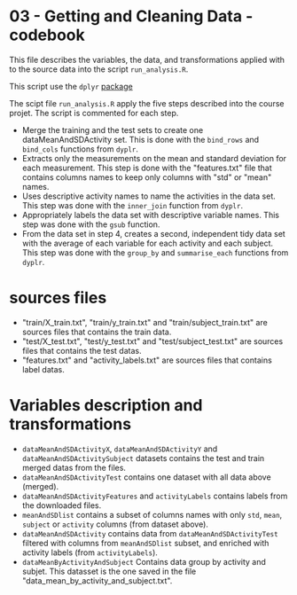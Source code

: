 03 - Getting and Cleaning Data - codebook
=====================================

This file describes the variables, the data, and transformations applied with to the source data into the script `run_analysis.R`.

This script use the `dplyr` [package](http://cran.r-project.org/web/packages/dplyr/index.html) 

The scipt file `run_analysis.R` apply the five steps described into the course projet. The script is commented for each step.

* Merge the training and the test sets to create one dataMeanAndSDActivity set. This is done with the `bind_rows` and `bind_cols` functions from `dyplr`.
* Extracts only the measurements on the mean and standard deviation for each measurement. This step is done with the "features.txt" file that contains columns names to keep only columns with "std" or "mean" names.
* Uses descriptive activity names to name the activities in the data set. This step was done with the `inner_join` function from `dyplr`.
* Appropriately labels the data set with descriptive variable names. This step was done with the `gsub` function.
* From the data set in step 4, creates a second, independent tidy data set with the average of each variable for each activity and each subject. This step was done with the `group_by` and `summarise_each` functions from `dyplr`.

# sources files 
* "train/X_train.txt", "train/y_train.txt" and "train/subject_train.txt" are sources files that contains the train data.
* "test/X_test.txt", "test/y_test.txt" and "test/subject_test.txt" are sources files that contains the test datas.
* "features.txt" and "activity_labels.txt" are sources files that contains label datas.


# Variables description and transformations

* `dataMeanAndSDActivityX`, `dataMeanAndSDActivityY` and `dataMeanAndSDActivitySubject` datasets contains the test and train merged datas from the files.
* `dataMeanAndSDActivityTest` contains one dataset with all data above (merged).
* `dataMeanAndSDActivityFeatures` and `activityLabels` contains labels from the downloaded files.
* `meanAndSDlist` contains a subset of columns names with only `std`, `mean`, `subject` or `activity` columns (from dataset above).
* `dataMeanAndSDActivity` contains data from `dataMeanAndSDActivityTest` filtered with columns from `meanAndSDlist` subset, and enriched with activity labels (from `activityLabels`).
* `dataMeanByActivityAndSubject` Contains data group by activity and subjet. This datasset is the one saved in the file "data_mean_by_activity_and_subject.txt".
